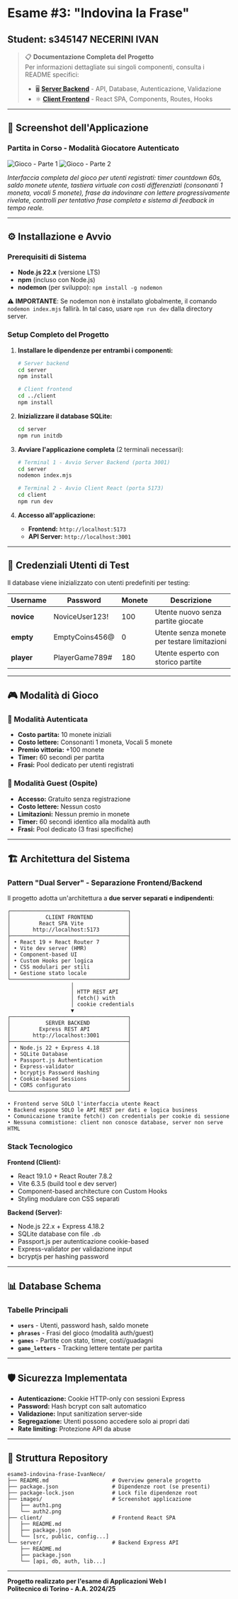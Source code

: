 # Esame #3: "Indovina la Frase"
## Student: s345147 NECERINI IVAN 

> 📋 **Documentazione Completa del Progetto**  
> Per informazioni dettagliate sui singoli componenti, consulta i README specifici:
> - 🖥️ **[Server Backend](./server/README.md)** - API, Database, Autenticazione, Validazione
> - ⚛️ **[Client Frontend](./client/README.md)** - React SPA, Components, Routes, Hooks

---

## 📱 Screenshot dell'Applicazione

### Partita in Corso - Modalità Giocatore Autenticato
![Gioco - Parte 1](./images/auth1.png)
![Gioco - Parte 2](./images/auth2.png)

*Interfaccia completa del gioco per utenti registrati: timer countdown 60s, saldo monete utente, tastiera virtuale con costi differenziati (consonanti 1 moneta, vocali 5 monete), frase da indovinare con lettere progressivamente rivelate, controlli per tentativo frase completa e sistema di feedback in tempo reale.*

---

## ⚙️ Installazione e Avvio

### Prerequisiti di Sistema
- **Node.js 22.x** (versione LTS)
- **npm** (incluso con Node.js)
- **nodemon** (per sviluppo): `npm install -g nodemon`

⚠️ **IMPORTANTE**: Se nodemon non è installato globalmente, il comando `nodemon index.mjs` fallirà. In tal caso, usare `npm run dev` dalla directory server.

### Setup Completo del Progetto

1. **Installare le dipendenze per entrambi i componenti:**
   ```bash
   # Server backend
   cd server
   npm install
   
   # Client frontend  
   cd ../client
   npm install
   ```

2. **Inizializzare il database SQLite:**
   ```bash
   cd server
   npm run initdb
   ```

3. **Avviare l'applicazione completa** (2 terminali necessari):
   ```bash
   # Terminal 1 - Avvio Server Backend (porta 3001)
   cd server
   nodemon index.mjs
   
   # Terminal 2 - Avvio Client React (porta 5173)
   cd client
   npm run dev
   ```

4. **Accesso all'applicazione:**
   - **Frontend:** `http://localhost:5173`
   - **API Server:** `http://localhost:3001`

---

## 👤 Credenziali Utenti di Test

Il database viene inizializzato con utenti predefiniti per testing:

| Username | Password | Monete | Descrizione |
|----------|----------|--------|-------------|
| **novice** | NoviceUser123! | 100 | Utente nuovo senza partite giocate |
| **empty** | EmptyCoins456@ | 0 | Utente senza monete per testare limitazioni |
| **player** | PlayerGame789# | 180 | Utente esperto con storico partite |

---

## 🎮 Modalità di Gioco

### 🔐 Modalità Autenticata
- **Costo partita:** 10 monete iniziali
- **Costo lettere:** Consonanti 1 moneta, Vocali 5 monete
- **Premio vittoria:** +100 monete
- **Timer:** 60 secondi per partita
- **Frasi:** Pool dedicato per utenti registrati

### 👤 Modalità Guest (Ospite)
- **Accesso:** Gratuito senza registrazione
- **Costo lettere:** Nessun costo
- **Limitazioni:** Nessun premio in monete
- **Timer:** 60 secondi identico alla modalità auth
- **Frasi:** Pool dedicato (3 frasi specifiche)

---

## 🏗️ Architettura del Sistema

### Pattern "Dual Server" - Separazione Frontend/Backend

Il progetto adotta un'architettura a **due server separati e indipendenti**:

```
┌─────────────────────────────────────┐
│           CLIENT FRONTEND           │
│         React SPA Vite              │
│       http://localhost:5173         │
├─────────────────────────────────────┤
│ • React 19 + React Router 7         │
│ • Vite dev server (HMR)             │
│ • Component-based UI                │
│ • Custom Hooks per logica           │
│ • CSS modulari per stili            │
│ • Gestione stato locale             │
└─────────────────────────────────────┘
                    │
                    │ HTTP REST API
                    │ fetch() with
                    │ cookie credentials
                    ▼
┌─────────────────────────────────────┐
│           SERVER BACKEND            │
│         Express REST API            │
│       http://localhost:3001         │
├─────────────────────────────────────┤
│ • Node.js 22 + Express 4.18         │
│ • SQLite Database                   │
│ • Passport.js Authentication        │
│ • Express-validator                 │
│ • bcryptjs Password Hashing         │
│ • Cookie-based Sessions             │
│ • CORS configurato                  │
└─────────────────────────────────────┘

• Frontend serve SOLO l'interfaccia utente React
• Backend espone SOLO le API REST per dati e logica business  
• Comunicazione tramite fetch() con credentials per cookie di sessione
• Nessuna commistione: client non conosce database, server non serve HTML
```

### Stack Tecnologico

**Frontend (Client):**
- React 19.1.0 + React Router 7.8.2
- Vite 6.3.5 (build tool e dev server)
- Component-based architecture con Custom Hooks
- Styling modulare con CSS separati

**Backend (Server):**
- Node.js 22.x + Express 4.18.2
- SQLite database con file `.db`
- Passport.js per autenticazione cookie-based
- Express-validator per validazione input
- bcryptjs per hashing password

---

## 📊 Database Schema

### Tabelle Principali
- **`users`** - Utenti, password hash, saldo monete
- **`phrases`** - Frasi del gioco (modalità auth/guest)
- **`games`** - Partite con stato, timer, costi/guadagni
- **`game_letters`** - Tracking lettere tentate per partita

---

## 🛡️ Sicurezza Implementata

- **Autenticazione:** Cookie HTTP-only con sessioni Express
- **Password:** Hash bcrypt con salt automatico
- **Validazione:** Input sanitization server-side
- **Segregazione:** Utenti possono accedere solo ai propri dati
- **Rate limiting:** Protezione API da abuse

---

## 📁 Struttura Repository

```
esame3-indovina-frase-IvanNece/
├── README.md                    # Overview generale progetto
├── package.json                 # Dipendenze root (se presenti)
├── package-lock.json            # Lock file dipendenze root
├── images/                      # Screenshot applicazione
│   ├── auth1.png
│   └── auth2.png
├── client/                      # Frontend React SPA
│   ├── README.md
│   ├── package.json
│   └── [src, public, config...]
└── server/                      # Backend Express API
    ├── README.md  
    ├── package.json
    └── [api, db, auth, lib...]
```

---

**Progetto realizzato per l'esame di Applicazioni Web I**  
**Politecnico di Torino - A.A. 2024/25**
